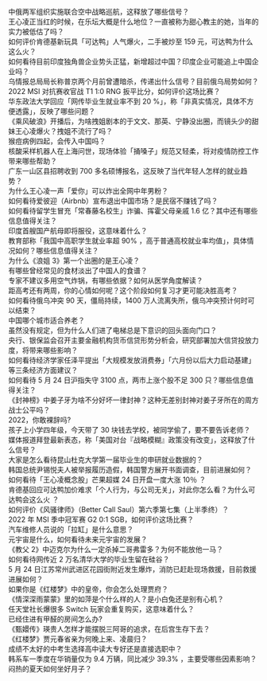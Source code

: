 中俄两军组织实施联合空中战略巡航，这释放了哪些信号？  
王心凌正当红的时候，在乐坛大概是什么地位？一直被称为甜心教主的她，当年的实力被低估了吗？  
如何评价肯德基新玩具「可达鸭」人气爆火，二手被炒至 159 元，可达鸭为什么这么火？  
如何看待目前印度独角兽企业势头正猛，新增超过中国？印度企业可能追上中国企业吗？  
乌情报总局局长称普京两个月前曾遭暗杀，传递出什么信号？目前俄乌局势如何？  
2022 MSI 对抗赛收官战 T1 1:0 RNG 扳平比分，如何评价这场比赛？  
华东政法大学回应「网传毕业生就业率不到 20 %」，称「非真实情况，具体不方便透露」，反映了哪些问题？  
《乘风破浪》开播后，为啥拽姐剧本的于文文、那英、宁静没出圈，而镜头少的甜妹王心凌爆火？拽姐不流行了吗？  
猴痘病例四起，会传入中国吗？  
核酸采样机器人在上海问世，现场体验「捅嗓子」规范又轻柔，将对疫情防控工作带来哪些帮助？  
广东一山区县招聘收到 700 多名硕博报名，这反映了当代年轻人怎样的就业趋势？  
为什么王心凌一声「爱你」可以炸出全网中年男粉？  
如何看待爱彼迎（Airbnb）宣布退出中国市场？是民宿不赚钱了吗？  
如何看待留学生冒充「常春藤名校生」诈骗、挥霍父母亲戚 1.6 亿？其中还有哪些信息值得关注？  
印度首艘国产航母即将服役，这意味着什么？  
教育部称「我国中高职学生就业率超 90% ，高于普通高校就业率均值」，具体情况如何？哪些信息值得关注？  
为什么《浪姐 3》第一个出圈的是王心凌？  
有哪些曾经常见的食材淡出了中国人的食谱？  
专家不建议多用空气炸锅，有哪些依据？如何从医学角度解读？  
距高考还有两周，你的心情如何呢？这个阶段如何复习才更可能决胜高考？  
如何看待俄乌冲突 90 天，僵局持续，1400 万人流离失所，俄乌冲突预计何时可以结束？  
中国哪个城市适合养老？  
虽然没有规定，但为什么人们进了电梯总是下意识的回头面向门口？  
央行、银保监会召开主要金融机构货币信贷形势分析会，研究部署加大信贷投放力度，将带来哪些影响？  
如何看待经济学家任泽平提出「大规模发放消费券」「六月份以后大力启动基建」等三条经济方面建议？  
如何看待 5 月 24 日沪指失守 3100 点，两市上涨个股不足 300 只？哪些信息值得关注？  
《封神榜》中姜子牙为啥不分好坏一律封神？这种无差别封神对姜子牙所在的周方战士公平吗？  
2022，你敢裸辞吗?  
孩子上小学四年级，今天带了 30 块钱去学校，被同学偷了，要不要告诉老师？  
媒体报道拜登最新表态，称「美国对台『战略模糊』政策没有改变」，这释放了什么信号？  
大家是怎么看待昆山杜克大学第一届毕业生的申研就业数据的？  
韩国总统尹锡悦夫人被举报履历造假，韩国警方展开书面调查，目前进展如何？  
如何看待「王心凌概念股」芒果超媒 24 日开盘一度大涨 10％ ？  
肯德基回应可达鸭加价难求「个人行为，与公司无关」，对此你怎么看？为什么可达鸭会这么火 ？  
如何评价《风骚律师》（Better Call Saul）第六季第七集（上半季终）？  
2022 年 MSI 季中冠军赛 G2 0:1 SGB，如何评价这场比赛？  
汽车维修人员说的「拉缸」是什么意思？  
元宇宙是什么，如何看待未来元宇宙的发展？  
《教父 2》中迈克尔为什么一定杀掉二哥弗雷多？为何不能放他一马？  
如何看待网传近 2 万名清华大学的毕业生留在硅谷？  
5 月 24 日江苏常州武进区花园街附近发生爆炸，消防已赶赴现场救援，目前救援进展如何？  
如果你是《红楼梦》中的皇帝，你会怎么处理贾府？  
《情深深雨蒙蒙》里的如萍是个什么样的人？是小白兔还是别有心机？  
任天堂社长爆很多 Switch 玩家会重复购买，这意味着什么？  
已经住进有甲醛的房间怎么办?  
《甄嬛传》瑛贵人怎样才能摆脱三阿哥的追求，在后宫生存下去？  
《红楼梦》贾元春省亲为何晚上来、凌晨归？  
成绩不太好的中考生选择高中读大专好还是直接选职中？  
韩系车一季度在华销量仅为 9.4 万辆，同比减少 39.3% ，主要受哪些因素影响？  
闷热的夏天如何坐好月子？  
